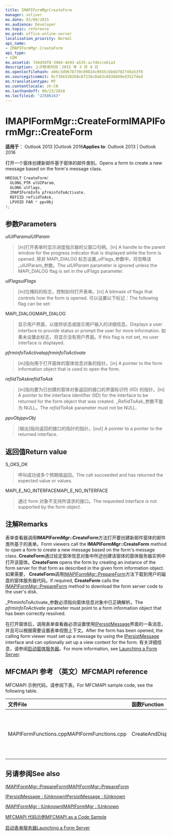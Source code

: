 ```yaml
---
title: IMAPIFormMgrCreateForm
manager: soliver
ms.date: 03/09/2015
ms.audience: Developer
ms.topic: reference
ms.prod: office-online-server
localization_priority: Normal
api_name:
- IMAPIFormMgr.CreateForm
api_type:
- COM
ms.assetid: 7d4d50f8-3904-4e93-a535-ac7decceb1a3
description: 上次修改时间：2015 年 3 月 9 日
ms.openlocfilehash: e86c3d9678739c09024c0655cbbbb702749a53f0
ms.sourcegitcommit: 0cf39e5382b8c6f236c8a63c6036849ed3527ded
ms.translationtype: MT
ms.contentlocale: zh-CN
ms.lasthandoff: 08/23/2018
ms.locfileid: "22586163"
---
```

# <a name="imapiformmgrcreateform"></a><span data-ttu-id="bfaeb-103">IMAPIFormMgr::CreateForm</span><span class="sxs-lookup"><span data-stu-id="bfaeb-103">IMAPIFormMgr::CreateForm</span></span>

  
  
<span data-ttu-id="bfaeb-104">**适用于**： Outlook 2013 |Outlook 2016</span><span class="sxs-lookup"><span data-stu-id="bfaeb-104">**Applies to**: Outlook 2013 | Outlook 2016</span></span> 
  
<span data-ttu-id="bfaeb-105">打开一个窗体创建新邮件基于窗体的邮件类别。</span><span class="sxs-lookup"><span data-stu-id="bfaeb-105">Opens a form to create a new message based on the form's message class.</span></span>
  
```cpp
HRESULT CreateForm(
  ULONG_PTR ulUIParam,
  ULONG ulFlags,
  IMAPIFormInfo pfrminfoToActivate,
  REFIID refiidToAsk,
  LPVOID FAR * ppvObj
);
```

## <a name="parameters"></a><span data-ttu-id="bfaeb-106">参数</span><span class="sxs-lookup"><span data-stu-id="bfaeb-106">Parameters</span></span>

 <span data-ttu-id="bfaeb-107">_ulUIParam_</span><span class="sxs-lookup"><span data-stu-id="bfaeb-107">_ulUIParam_</span></span>
  
> <span data-ttu-id="bfaeb-108">[in]打开表单时显示进度指示器的父窗口句柄。</span><span class="sxs-lookup"><span data-stu-id="bfaeb-108">[in] A handle to the parent window for the progress indicator that is displayed while the form is opened.</span></span> <span data-ttu-id="bfaeb-109">除非 MAPI_DIALOG 标志设置_ulFlags_参数中，将忽略该_ulUIParam_参数。</span><span class="sxs-lookup"><span data-stu-id="bfaeb-109">The  _ulUIParam_ parameter is ignored unless the MAPI_DIALOG flag is set in the  _ulFlags_ parameter.</span></span> 
    
 <span data-ttu-id="bfaeb-110">_ulFlags_</span><span class="sxs-lookup"><span data-stu-id="bfaeb-110">_ulFlags_</span></span>
  
> <span data-ttu-id="bfaeb-111">[in]位掩码的标志，控制如何打开表单。</span><span class="sxs-lookup"><span data-stu-id="bfaeb-111">[in] A bitmask of flags that controls how the form is opened.</span></span> <span data-ttu-id="bfaeb-112">可以设置以下标记：</span><span class="sxs-lookup"><span data-stu-id="bfaeb-112">The following flag can be set:</span></span>
    
<span data-ttu-id="bfaeb-113">MAPI_DIALOG</span><span class="sxs-lookup"><span data-stu-id="bfaeb-113">MAPI_DIALOG</span></span> 
  
> <span data-ttu-id="bfaeb-114">显示用户界面，以提供状态或提示用户输入的详细信息。</span><span class="sxs-lookup"><span data-stu-id="bfaeb-114">Displays a user interface to provide status or prompt the user for more information.</span></span> <span data-ttu-id="bfaeb-115">如果未设置此标志，将显示没有用户界面。</span><span class="sxs-lookup"><span data-stu-id="bfaeb-115">If this flag is not set, no user interface is displayed.</span></span>
    
 <span data-ttu-id="bfaeb-116">_pfrminfoToActivate_</span><span class="sxs-lookup"><span data-stu-id="bfaeb-116">_pfrminfoToActivate_</span></span>
  
> <span data-ttu-id="bfaeb-117">[in]指向用于打开窗体的窗体信息对象的指针。</span><span class="sxs-lookup"><span data-stu-id="bfaeb-117">[in] A pointer to the form information object that is used to open the form.</span></span>
    
 <span data-ttu-id="bfaeb-118">_refiidToAsk_</span><span class="sxs-lookup"><span data-stu-id="bfaeb-118">_refiidToAsk_</span></span>
  
> <span data-ttu-id="bfaeb-119">[in]指向要为已创建的窗体对象返回的接口的界面标识符 (IID) 的指针。</span><span class="sxs-lookup"><span data-stu-id="bfaeb-119">[in] A pointer to the interface identifier (IID) for the interface to be returned for the form object that was created.</span></span> <span data-ttu-id="bfaeb-120">_RefiidToAsk_参数不能为 NULL。</span><span class="sxs-lookup"><span data-stu-id="bfaeb-120">The  _refiidToAsk_ parameter must not be NULL.</span></span> 
    
 <span data-ttu-id="bfaeb-121">_ppvObj_</span><span class="sxs-lookup"><span data-stu-id="bfaeb-121">_ppvObj_</span></span>
  
> <span data-ttu-id="bfaeb-122">[输出]指向返回的接口的指针的指针。</span><span class="sxs-lookup"><span data-stu-id="bfaeb-122">[out] A pointer to a pointer to the returned interface.</span></span>
    
## <a name="return-value"></a><span data-ttu-id="bfaeb-123">返回值</span><span class="sxs-lookup"><span data-stu-id="bfaeb-123">Return value</span></span>

<span data-ttu-id="bfaeb-124">S_OK</span><span class="sxs-lookup"><span data-stu-id="bfaeb-124">S_OK</span></span> 
  
> <span data-ttu-id="bfaeb-125">呼叫成功或多个预期值返回。</span><span class="sxs-lookup"><span data-stu-id="bfaeb-125">The call succeeded and has returned the expected value or values.</span></span>
    
<span data-ttu-id="bfaeb-126">MAPI_E_NO_INTERFACE</span><span class="sxs-lookup"><span data-stu-id="bfaeb-126">MAPI_E_NO_INTERFACE</span></span> 
  
> <span data-ttu-id="bfaeb-127">通过 form 对象不支持所请求的接口。</span><span class="sxs-lookup"><span data-stu-id="bfaeb-127">The requested interface is not supported by the form object.</span></span>
    
## <a name="remarks"></a><span data-ttu-id="bfaeb-128">注解</span><span class="sxs-lookup"><span data-stu-id="bfaeb-128">Remarks</span></span>

<span data-ttu-id="bfaeb-129">表单查看器调用**IMAPIFormMgr::CreateForm**方法打开要创建新邮件窗体的邮件类所基于的表单。</span><span class="sxs-lookup"><span data-stu-id="bfaeb-129">Form viewers call the **IMAPIFormMgr::CreateForm** method to open a form to create a new message based on the form's message class.</span></span> <span data-ttu-id="bfaeb-130">**CreateForm**通过给定窗体信息对象中所述创建该窗体的窗体服务器实例中打开该窗体。</span><span class="sxs-lookup"><span data-stu-id="bfaeb-130">**CreateForm** opens the form by creating an instance of the form server for that form as described in the given form information object.</span></span> <span data-ttu-id="bfaeb-131">如果需要， **CreateForm**调用[IMAPIFormMgr::PrepareForm](imapiformmgr-prepareform.md)方法下载到用户的磁盘的窗体服务器代码。</span><span class="sxs-lookup"><span data-stu-id="bfaeb-131">If required, **CreateForm** calls the [IMAPIFormMgr::PrepareForm](imapiformmgr-prepareform.md) method to download the form server code to the user's disk.</span></span> 
  
<span data-ttu-id="bfaeb-132">_PfrminfoToActivate_参数必须指向窗体信息对象中已正确解析。</span><span class="sxs-lookup"><span data-stu-id="bfaeb-132">The  _pfrminfoToActivate_ parameter must point to a form information object that has been correctly resolved.</span></span> 
  
<span data-ttu-id="bfaeb-133">在打开窗体后，调用表单查看器必须设置使用[IPersistMessage](ipersistmessageiunknown.md)界面的一条消息，并且可以根据需要设置表单视图上下文。</span><span class="sxs-lookup"><span data-stu-id="bfaeb-133">After the form has been opened, the calling form viewer must set up a message by using the [IPersistMessage](ipersistmessageiunknown.md) interface and can optionally set up a view context for the form.</span></span> <span data-ttu-id="bfaeb-134">有关详细信息，请参阅[启动窗体服务器](launching-a-form-server.md)。</span><span class="sxs-lookup"><span data-stu-id="bfaeb-134">For more information, see [Launching a Form Server](launching-a-form-server.md).</span></span> 
  
## <a name="mfcmapi-reference"></a><span data-ttu-id="bfaeb-135">MFCMAPI 参考 （英文）</span><span class="sxs-lookup"><span data-stu-id="bfaeb-135">MFCMAPI reference</span></span>

<span data-ttu-id="bfaeb-136">MFCMAPI 示例代码，请参阅下表。</span><span class="sxs-lookup"><span data-stu-id="bfaeb-136">For MFCMAPI sample code, see the following table.</span></span>
  
|<span data-ttu-id="bfaeb-137">**文件**</span><span class="sxs-lookup"><span data-stu-id="bfaeb-137">**File**</span></span>|<span data-ttu-id="bfaeb-138">**函数**</span><span class="sxs-lookup"><span data-stu-id="bfaeb-138">**Function**</span></span>|<span data-ttu-id="bfaeb-139">**Comment**</span><span class="sxs-lookup"><span data-stu-id="bfaeb-139">**Comment**</span></span>|
|:-----|:-----|:-----|
|<span data-ttu-id="bfaeb-140">MAPIFormFunctions.cpp</span><span class="sxs-lookup"><span data-stu-id="bfaeb-140">MAPIFormFunctions.cpp</span></span>  <br/> |<span data-ttu-id="bfaeb-141">CreateAndDisplayNewMailInFolder</span><span class="sxs-lookup"><span data-stu-id="bfaeb-141">CreateAndDisplayNewMailInFolder</span></span>  <br/> |<span data-ttu-id="bfaeb-142">MFCMAPI 使用**IMAPIFormMgr::CreateForm**方法显示之前创建的表单。</span><span class="sxs-lookup"><span data-stu-id="bfaeb-142">MFCMAPI uses the **IMAPIFormMgr::CreateForm** method to create a form before displaying it.</span></span>  <br/> |
   
## <a name="see-also"></a><span data-ttu-id="bfaeb-143">另请参阅</span><span class="sxs-lookup"><span data-stu-id="bfaeb-143">See also</span></span>



[<span data-ttu-id="bfaeb-144">IMAPIFormMgr::PrepareForm</span><span class="sxs-lookup"><span data-stu-id="bfaeb-144">IMAPIFormMgr::PrepareForm</span></span>](imapiformmgr-prepareform.md)
  
[<span data-ttu-id="bfaeb-145">IPersistMessage : IUnknown</span><span class="sxs-lookup"><span data-stu-id="bfaeb-145">IPersistMessage : IUnknown</span></span>](ipersistmessageiunknown.md)
  
[<span data-ttu-id="bfaeb-146">IMAPIFormMgr : IUnknown</span><span class="sxs-lookup"><span data-stu-id="bfaeb-146">IMAPIFormMgr : IUnknown</span></span>](imapiformmgriunknown.md)


[<span data-ttu-id="bfaeb-147">MFCMAPI 代码示例</span><span class="sxs-lookup"><span data-stu-id="bfaeb-147">MFCMAPI as a Code Sample</span></span>](mfcmapi-as-a-code-sample.md)
  
[<span data-ttu-id="bfaeb-148">启动表单服务器</span><span class="sxs-lookup"><span data-stu-id="bfaeb-148">Launching a Form Server</span></span>](launching-a-form-server.md)

